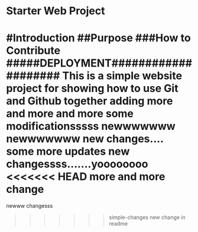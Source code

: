 # Starter Web Project
#Introduction
##Purpose
###How to Contribute
#####DEPLOYMENT####################
This is a simple website project for showing how to use Git and Github together
adding more and more and more
some modificationsssss
newwwwwww
newwwwwww
new changes....
some more updates
new changessss.......yoooooooo
<<<<<<< HEAD
more and more change
=======
newww changesss
>>>>>>> simple-changes
new change in readme

